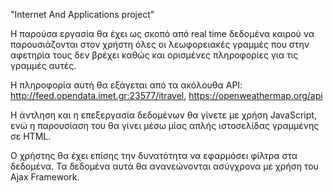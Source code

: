 "Internet And Applications project"

Η παρούσα εργασία θα έχει ως σκοπό από real time δεδομένα καιρού να παρουσιάζονται στον χρήστη όλες οι λεωφορειακές γραμμές που στην αφετηρία τους δεν βρέχει καθώς και ορισμένες πληροφορίες για τις γραμμές αυτές.

Η πληροφορία αυτή θα εξάγεται από τα ακόλουθα API: http://feed.opendata.imet.gr:23577/itravel, https://openweathermap.org/api

Η άντληση και η επεξεργασία δεδομένων θα γίνετε με χρήση JavaScript, ενώ η παρουσίαση του θα γίνει μέσω μίας απλής ιστοσελίδας γραμμένης σε HTML.

Ο χρήστης θα έχει επίσης την δυνατότητα να εφαρμόσει φίλτρα στα δεδομένα. Τα δεδομένα αυτά θα ανανεώνονται ασύγχρονα με χρήση του Ajax Framework.
